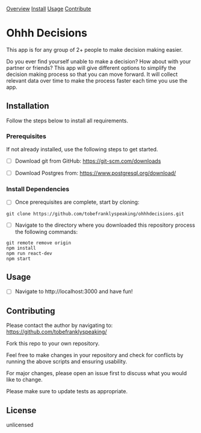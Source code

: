 [Overview](#Ohhh-Decisions)
[Install](#Installation)
[Usage](#Usage)
[Contribute](#Contributing)

# Ohhh Decisions

This app is for any group of 2+ people to make decision making easier.

Do you ever find yourself unable to make a decision? How about with your partner or friends? This app will give different options to simplify the decision making process so that you can move forward. It will collect relevant data over time to make the process faster each time you use the app.


## Installation

Follow the steps below to install all requirements.


### Prerequisites

If not already installed, use the following steps to get started.

- [ ] Download git from GitHub: https://git-scm.com/downloads

- [ ]  Download Postgres from: https://www.postgresql.org/download/


### Install Dependencies

- [ ]  Once prerequisites are complete, start by cloning:
```
git clone https://github.com/tobefranklyspeaking/ohhhdecisions.git
```
- [ ]  Navigate to the directory where you downloaded this repository process the following commands:
```
git remote remove origin
npm install
npm run react-dev
npm start
```


## Usage

- [ ]  Navigate to http://localhost:3000 and have fun!


## Contributing
Please contact the author by navigating to:
https://github.com/tobefranklyspeaking/

Fork this repo to your own repository.

Feel free to make changes in your repository and check for conflicts by running the above scripts and ensuring usability.

For major changes, please open an issue first to discuss what you would like to change.

Please make sure to update tests as appropriate.


## License
unlicensed